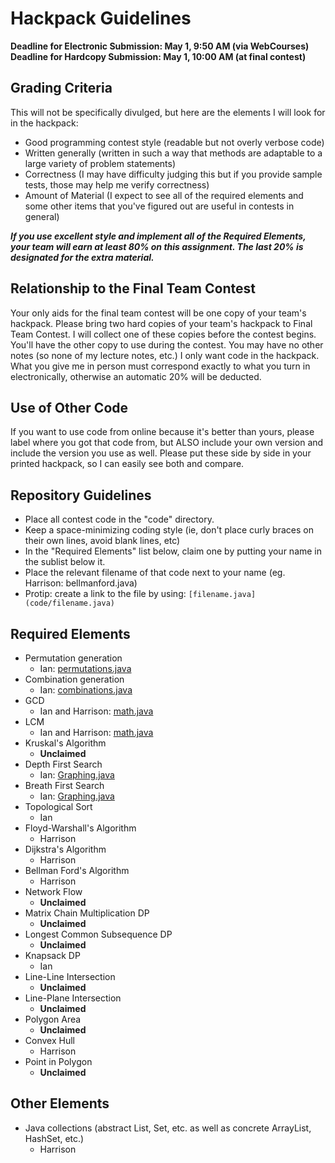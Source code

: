 # Hackpack Guidelines

**Deadline for Electronic Submission: May 1, 9:50 AM (via WebCourses)**
**Deadline for Hardcopy Submission: May 1, 10:00 AM (at final contest)**

## Grading Criteria

This will not be specifically divulged, but here are the elements I will look for in the hackpack:

- Good programming contest style (readable but not overly verbose code)
- Written generally (written in such a way that methods are adaptable to a large variety of problem statements)
- Correctness (I may have difficulty judging this but if you provide sample tests, those may help me verify correctness)
- Amount of Material (I expect to see all of the required elements and some other items that you've figured out are useful in contests in general)

***If you use excellent style and implement all of the Required Elements, your team  will earn at least 80% on this assignment. The last 20% is designated for the extra material.***

## Relationship to the Final Team Contest

Your only aids for the final team contest will be one copy of your team's hackpack. Please bring two hard copies of your team's hackpack to Final Team Contest. I will collect one of these copies before the contest begins. You'll have the other copy to use during the contest. You may have no other notes (so none of my lecture notes, etc.) I only want code in the hackpack. What you give me in person must correspond exactly to what you turn in electronically, otherwise an automatic 20% will be deducted.

## Use of Other Code

If you want to use code from online because it's better than yours, please label where you got that code from, but ALSO include your own version and include the version you use as well. Please put these side by side in your printed hackpack, so I can easily see both and compare.

## Repository Guidelines

- Place all contest code in the "code" directory.
- Keep a space-minimizing coding style (ie, don't place curly braces on their own lines, avoid blank lines, etc)
- In the "Required Elements" list below, claim one by putting your name in the sublist below it.
- Place the relevant filename of that code next to your name (eg. Harrison: bellmanford.java)
- Protip: create a link to the file by using: `[filename.java](code/filename.java)`

## Required Elements

- Permutation generation
	- Ian: [permutations.java](code/permutations.java)
- Combination generation
	- Ian: [combinations.java](code/combinations.java)
- GCD
	- Ian and Harrison: [math.java](code/math.java)
- LCM
	- Ian and Harrison: [math.java](code/math.java)
- Kruskal's Algorithm
	- **Unclaimed**
- Depth First Search
	- Ian: [Graphing.java](code/Graphing.java)
- Breath First Search
	- Ian: [Graphing.java](code/Graphing.java)
- Topological Sort
	- Ian
- Floyd-Warshall's Algorithm
	- Harrison
- Dijkstra's Algorithm
	- Harrison
- Bellman Ford's Algorithm
	- Harrison
- Network Flow
	- **Unclaimed**
- Matrix Chain Multiplication DP
	- **Unclaimed**
- Longest Common Subsequence DP
	- **Unclaimed**
- Knapsack DP
	- Ian
- Line-Line Intersection
	- **Unclaimed**
- Line-Plane Intersection
	- **Unclaimed**
- Polygon Area
	- **Unclaimed**
- Convex Hull
	- Harrison
- Point in Polygon
	- **Unclaimed**

## Other Elements

- Java collections (abstract List, Set, etc. as well as concrete ArrayList, HashSet, etc.)
	- Harrison